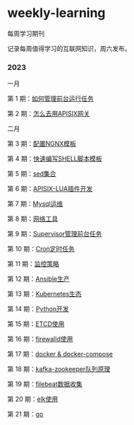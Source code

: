 # weekly-learning
每周学习期刊

记录每周值得学习的互联网知识，周六发布。

### 2023
一月

第 1 期：[如何管理前台运行任务](docs/learn-1.md)

第 2 期：[怎么去用APISIX网关](docs/learn-2.md)

二月

第 3 期：[配置NGNX模板](docs/learn-3.md)

第 4 期：[快速编写SHELL脚本模板](docs/learn-4.md)

第 5 期：[sed集合](docs/learn-5.md)

第 6 期：[APISIX-LUA插件开发](docs/learn-6.md)

第 7 期：[Mysql运维](docs/learn-7.md)

第 8 期：[网络工具](docs/learn-8.md)

第 9 期：[Supervisor管理前台任务](docs/learn-9.md)

第 10 期：[Cron定时任务](docs/learn-10.md)

第 11 期：[监控策略](docs/learn-11.md)

第 12 期：[Ansible生产](docs/learn-12.md)

第 13 期：[Kubernetes生态](docs/learn-13.md)

第 14 期：[Python开发](docs/learn-14.md)

第 15 期：[ETCD使用](docs/learn-15.md)

第 16 期：[firewalld使用](docs/learn-16.md)

第 17 期：[docker & docker-compose](docs/learn-17.md)

第 18 期：[kafka-zookeeper队列原理](docs/learn-18.md)

第 19 期：[filebeat数据收集](docs/learn-19.md)

第 20 期：[elk使用](docs/learn-20.md)

第 21 期：[go](docs/learn-21.md)



